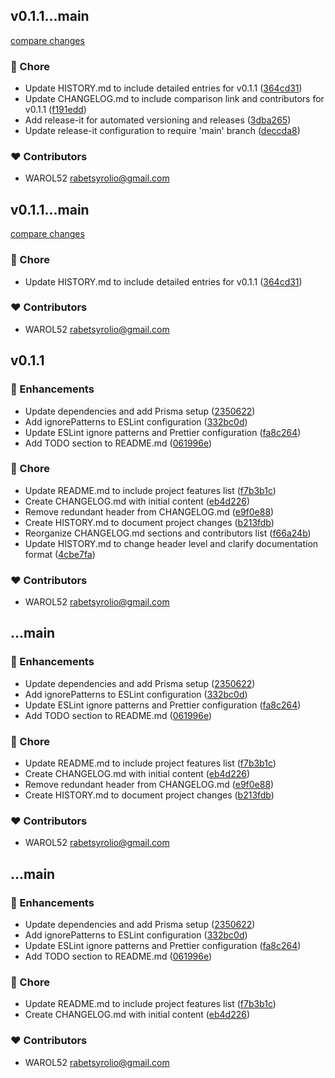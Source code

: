
## v0.1.1...main

[compare changes](https://github.com/WAROL52/nextfig/compare/v0.1.1...main)

### 🏡 Chore

- Update HISTORY.md to include detailed entries for v0.1.1 ([364cd31](https://github.com/WAROL52/nextfig/commit/364cd31))
- Update CHANGELOG.md to include comparison link and contributors for v0.1.1 ([f191edd](https://github.com/WAROL52/nextfig/commit/f191edd))
- Add release-it for automated versioning and releases ([3dba265](https://github.com/WAROL52/nextfig/commit/3dba265))
- Update release-it configuration to require 'main' branch ([deccda8](https://github.com/WAROL52/nextfig/commit/deccda8))

### ❤️ Contributors

- WAROL52 <rabetsyrolio@gmail.com>

## v0.1.1...main

[compare changes](https://github.com/WAROL52/nextfig/compare/v0.1.1...main)

### 🏡 Chore

- Update HISTORY.md to include detailed entries for v0.1.1 ([364cd31](https://github.com/WAROL52/nextfig/commit/364cd31))

### ❤️ Contributors

- WAROL52 <rabetsyrolio@gmail.com>

## v0.1.1


### 🚀 Enhancements

- Update dependencies and add Prisma setup ([2350622](https://github.com/WAROL52/nextfig/commit/2350622))
- Add ignorePatterns to ESLint configuration ([332bc0d](https://github.com/WAROL52/nextfig/commit/332bc0d))
- Update ESLint ignore patterns and Prettier configuration ([fa8c264](https://github.com/WAROL52/nextfig/commit/fa8c264))
- Add TODO section to README.md ([061996e](https://github.com/WAROL52/nextfig/commit/061996e))

### 🏡 Chore

- Update README.md to include project features list ([f7b3b1c](https://github.com/WAROL52/nextfig/commit/f7b3b1c))
- Create CHANGELOG.md with initial content ([eb4d226](https://github.com/WAROL52/nextfig/commit/eb4d226))
- Remove redundant header from CHANGELOG.md ([e9f0e88](https://github.com/WAROL52/nextfig/commit/e9f0e88))
- Create HISTORY.md to document project changes ([b213fdb](https://github.com/WAROL52/nextfig/commit/b213fdb))
- Reorganize CHANGELOG.md sections and contributors list ([f66a24b](https://github.com/WAROL52/nextfig/commit/f66a24b))
- Update HISTORY.md to change header level and clarify documentation format ([4cbe7fa](https://github.com/WAROL52/nextfig/commit/4cbe7fa))

### ❤️ Contributors

- WAROL52 <rabetsyrolio@gmail.com>

## ...main


### 🚀 Enhancements

- Update dependencies and add Prisma setup ([2350622](https://github.com/WAROL52/nextfig/commit/2350622))
- Add ignorePatterns to ESLint configuration ([332bc0d](https://github.com/WAROL52/nextfig/commit/332bc0d))
- Update ESLint ignore patterns and Prettier configuration ([fa8c264](https://github.com/WAROL52/nextfig/commit/fa8c264))
- Add TODO section to README.md ([061996e](https://github.com/WAROL52/nextfig/commit/061996e))

### 🏡 Chore

- Update README.md to include project features list ([f7b3b1c](https://github.com/WAROL52/nextfig/commit/f7b3b1c))
- Create CHANGELOG.md with initial content ([eb4d226](https://github.com/WAROL52/nextfig/commit/eb4d226))
- Remove redundant header from CHANGELOG.md ([e9f0e88](https://github.com/WAROL52/nextfig/commit/e9f0e88))
- Create HISTORY.md to document project changes ([b213fdb](https://github.com/WAROL52/nextfig/commit/b213fdb))

### ❤️ Contributors

- WAROL52 <rabetsyrolio@gmail.com>

## ...main


### 🚀 Enhancements

- Update dependencies and add Prisma setup ([2350622](https://github.com/WAROL52/nextfig/commit/2350622))
- Add ignorePatterns to ESLint configuration ([332bc0d](https://github.com/WAROL52/nextfig/commit/332bc0d))
- Update ESLint ignore patterns and Prettier configuration ([fa8c264](https://github.com/WAROL52/nextfig/commit/fa8c264))
- Add TODO section to README.md ([061996e](https://github.com/WAROL52/nextfig/commit/061996e))

### 🏡 Chore

- Update README.md to include project features list ([f7b3b1c](https://github.com/WAROL52/nextfig/commit/f7b3b1c))
- Create CHANGELOG.md with initial content ([eb4d226](https://github.com/WAROL52/nextfig/commit/eb4d226))

### ❤️ Contributors

- WAROL52 <rabetsyrolio@gmail.com>

